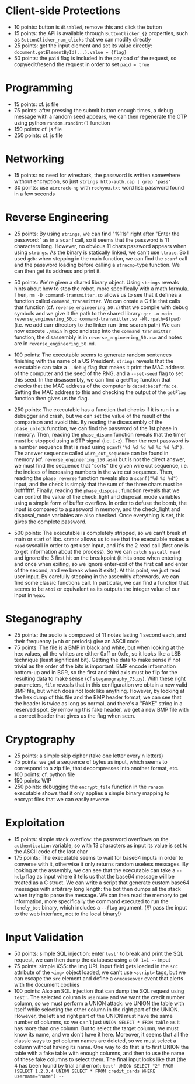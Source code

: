 
# Client-side Protections

- 10 points: button is `disabled`, remove this and click the button
- 15 points: the API is available through `ButtonClicker_{}` properties, such as `ButtonClicker_num_clicks` that we can modify directly
- 25 points: get the input element and set its value directly: `document.getElementById(...).value = {flag}`
- 50 points: the `paid` flag is included in the payload of the request, so copy/edit/resend the request in order to set `paid = true`


# Programming

- 15 points: cf. js file
- 75 points: after pressing the submit button enough times, a debug message with a random seed appears, we can then regenerate the OTP using python `random.randint()` function
- 150 points: cf. js file
- 250 points: cf. js file


# Networking

- 15 points: no need for wireshark, the password is written somewhere without encryption, so just `strings http-auth.cap | grep 'pass'`
- 30 points: use `aircrack-ng` with `rockyou.txt` word list: password found in a few seconds


# Reverse Engineering

- 25 points:
    By using `strings`, we can find "%11s" right after "Enter the password:" as in a scanf call, so it seems that the password is 11 characters long.
    However, no obvious 11 chars password appears when using `strings`.
    As the binary is statically linked, we can't use `ltrace`.
    So I used `gdb`: when stepping in the main function, we can find the `scanf` call and the password loading before calling a `strncmp`-type function.
    We can then get its address and print it.

- 50 points:
    We're given a shared library object. Using `strings` reveals hints about how to stop the robot, more specifically with a math formula.
    Then, `nm -D command-transmitter.so` allows us to see that it defines a function called `command_transmitter`.
    We can create a C file that calls that function (cf. `reverse_engineering_50.c`) that we compile with debug symbols and we give it the path to the shared library:
    `gcc -o main reverse_engineering_50.c command-transmitter.so -Wl,rpath=$(pwd)` (i.e. we add curr directory to the linker run-time search path)
    We can now execute `./main` in gcc and step into the `command_transmitter` function, the disassembly is in `reverse_engineering_50.asm` and notes are
    in `reverse_engineering_50.md`.

- 100 points:
    The executable seems to generate random sentences finishing with the name of a US President. `strings` reveals that the executable can take a `--debug` flag
    that makes it print the MAC address of the computer and the seed of the RNG, and a `--set-seed` flag to set this seed.
    In the disassembly, we can find a `getFlag` function that checks that the MAC address of the computer is `de:ad:be:ef:fa:ce`.
    Setting the MAC address to this and checking the output of the `getFlag` function then gives us the flag.

- 250 points:
    The executable has a function that checks if it is run in a debugger and crash, but we can set the value of the result of the comparison and avoid this.
    By reading the disassembly of the `phase_unlock` function, we can find the password of the 1st phase in memory.
    Then, reading the `phase_disarm` function reveals that the timer must be stopped using a STP signal (i.e. `C-z`).
    Then the next password is a number sequence that is read using `scanf("%d %d %d %d %d %d %d")`.
    The answer sequence called `wire_cut_sequence` can be found in memory (cf. `reverse_engineering_250.asm`) but is not the direct answer,
    we must find the sequence that "sorts" the given wire cut sequence, i.e. the indices of increasing numbers in the wire cut sequence.
    Then, reading the `phase_reverse` function reveals also a `scanf("%d %d %d")` input, and the check is simply that the sum of the three chars must be 0xffffffff.
    Finally, reading the `phase_disposal` function reveals that we can control the value of the check_light and disposal_mode variables using a simple form of
    buffer overflow. In order to defuse the bomb, the input is compared to a password in memory, and the check_light and disposal_mode variables are also checked.
    Once everything is set, this gives the complete password.

- 500 points:
    The executable is completely stripped, so we can't break at main or start of libc. `strace` allows us to see that the executable makes a `read` syscall in
    order to get user input, and it's the 2 read call (first one is to get information about the process).
    So we can `catch syscall read` and ignore the 3 first hit on the breakpoint (it hits once when entering and once when exiting, so we ignore enter-exit of
    the first call and enter of the second, and we break when it exits).
    At this point, we just read user input. By carefully stepping in the assembly afterwards, we can find some classic functions call.
    In particular, we can find a function that seems to be `atoi` or equivalent as its outputs the integer value of our input in `%eax`.


# Steganography

- 25 points: the audio is composed of 11 notes lasting 1 second each, and their frequency (=nb or periods) give an ASCII code
- 75 points:
    The file is a BMP in black and white, but when looking at the hex values, all the whites are either 0xff or 0xfe, so it looks like a LSB technique
    (least significant bit). Getting the data to make sense if not trivial as the order of the bits is important: BMP encode information bottom-up and
    in BGR, so the first and third axis must be flip for the resulting data to make sense (cf `steganography_75.py`).
    With these right parameters, `file` reveals that in this configuration we obtain a new valid BMP file, but which does not look like anything.
    However, by looking at the hex dump of this file and the BMP header format, we can see that the header is twice as long as normal, and there's a "FAKE"
    string in a reserved spot.
    By removing this fake header, we get a new BMP file with a correct header that gives us the flag when seen.


# Cryptography

- 25 points: a simple skip cipher (take one letter every n letters)
- 75 points: we get a sequence of bytes as input, which seems to correspond to a zip file, that decompresses into another format, etc.
- 100 points: cf. python file
- 150 points: WIP
- 250 points: debugging the `encrypt_file` function in the `ransom` executable shows that it only applies a simple binary mapping to encrypt files that we can easily reverse


# Exploitation

- 15 points: simple stack overflow: the password overflows on the `authentication` variable, so with 13 characters as input its value is set to the ASCII code of the last char
- 175 points:
    The executable seems to wait for base64 inputs in order to converse with it, otherwise it only returns random useless messages.
    By looking at the assembly, we can see that the executable can take a `--help` flag as input where it tells us that the base64 message will be treated
    as a C struct. We can write a script that generate custom base64 messages with arbitrary long length: the bot then dumps all the stack when trying to parse the message.
    We can then read the memory to get information, more specifically the command executed to run the `lonely_bot` binary, which includes a `--flag` argument.
    (/!\ pass the input to the web interface, not to the local binary!)


# Input Validation

- 50 points: simple SQL injection: enter `test'` to break and print the SQL request, we can then dump the database using a `OR 1=1 --` input
- 75 points: simple XSS: the img URL input field gets loaded in the `src` attribute of the `<img>` object loaded, we can't use `<script>` tags,
    but we can escape the `src` element and define a `onmouseover` event that alerts with the document cookies
- 100 points:
    Also an SQL injection that can dump the SQL request using `test'`. The selected column is `username` and we want the credit number column, so we must
    perform a UNION attack: we UNION the table with itself while selecting the other column in the right part of the UNION.
    However, the left and right part of the UNION must have the same number of columns, so we can't just `UNION SELECT * FROM table` as it has more than one column.
    But to select the target column, we must know its name, and we don't have it here. Moreover, it seems that all the classic ways to get column names are deleted,
    so we must select a column without having its name.
    One way to do that is to first UNION the table with a fake table with enough columns, and then to use the name of these fake columns to select them.
    The final input looks like that (the 4 has been found by trial and error):
    `test' UNION SELECT "2" FROM (SELECT 1,2,3,4 UNION SELECT * FROM credit_cards WHERE username="name") --`
